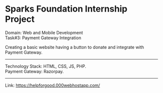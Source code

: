 <h1><strong>Sparks Foundation Internship Project</strong></h1>
Domain: Web and Mobile Development<br>
Task#3: Payment Gateway Integration


Creating a basic website having a button to donate and integrate with Payment Gateway.

<HR>
Technology Stack: HTML, CSS, JS, PHP.<br>
Payment Gateway: Razorpay.
<hr>
  Link: <a href="https://helpforgood.000webhostapp.com/">https://helpforgood.000webhostapp.com/</a>

